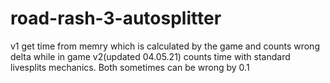 # road-rash-3-autosplitter
v1 get time from memry which is calculated by the game and counts wrong delta while in game
v2(updated 04.05.21) counts time with standard livesplits mechanics. 
Both sometimes can be wrong by 0.1

